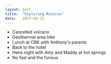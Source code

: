 ```yaml
---
layout: post
title:  "Exploring Rotarua"
date:   2017-04-12
---
```


- Cancelled volcano
- Geothermal area hike
- Lunch at CBK with Anthony's parents
- Back to the hotel
- Hens night with Amy and Maddy at hot springs
- No fast and the furious
